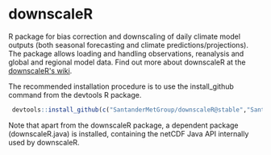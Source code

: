 downscaleR
==========

R package for bias correction and downscaling of daily climate model outputs (both seasonal forecasting and climate predictions/projections). The package allows loading and handling observations, reanalysis and global and regional model data. Find out more about downscaleR at the [downscaleR's wiki](https://github.com/SantanderMetGroup/downscaleR/wiki).

The recommended installation procedure is to use the install_github command from the devtools R package. 
```R
￼devtools::install_github(c("SantanderMetGroup/downscaleR@stable","SantanderMetGroup/downscaleR.java@stable"))
```
Note that apart from the downscaleR package, a dependent package (downscaleR.java) is installed, containing the netCDF Java API internally used by downscaleR.

